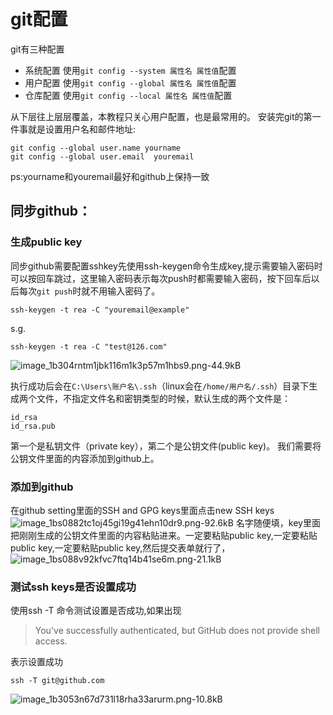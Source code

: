 # git配置
git有三种配置
- 系统配置  使用`git config --system 属性名 属性值`配置
- 用户配置  使用`git config --global 属性名 属性值`配置
- 仓库配置  使用`git config --local 属性名 属性值`配置

从下层往上层层覆盖，本教程只关心用户配置，也是最常用的。
安装完git的第一件事就是设置用户名和邮件地址:
```$xslt
git config --global user.name yourname
git config --global user.email  youremail
```
ps:yourname和youremail最好和github上保持一致 

## 同步github：
### 生成public key
同步github需要配置sshkey先使用ssh-keygen命令生成key,提示需要输入密码时
可以按回车跳过，这里输入密码表示每次push时都需要输入密码，按下回车后以后每次`git push`时就不用输入密码了。
```
ssh-keygen -t rea -C "youremail@example"
```
s.g.

```
ssh-keygen -t rea -C "test@126.com"
```
![image_1b304rntm1jbk116m1k3p57m1hbs9.png-44.9kB][1]

执行成功后会在`C:\Users\账户名\.ssh`（linux会在`/home/用户名/.ssh`）目录下生成两个文件，不指定文件名和密钥类型的时候，默认生成的两个文件是：
```
id_rsa
id_rsa.pub
```
第一个是私钥文件（private key），第二个是公钥文件(public key)。
我们需要将公钥文件里面的内容添加到github上。
### 添加到github
在github setting里面的SSH and GPG keys里面点击new SSH keys
![image_1bs0882tc1oj45gi19g41ehn10dr9.png-92.6kB][2]
名字随便填，key里面把刚刚生成的公钥文件里面的内容粘贴进来。一定要粘贴public key,一定要粘贴public key,一定要粘贴public key,然后提交表单就行了，
![image_1bs088v92kfvc7ftq14b41se6m.png-21.1kB][3]
### 测试ssh keys是否设置成功
使用ssh -T 命令测试设置是否成功,如果出现
>You've successfully authenticated, but GitHub does not provide shell access.

表示设置成功
```
ssh -T git@github.com
```
![image_1b3053n67d731l18rha33arurm.png-10.8kB][4]


  [1]: http://static.zybuluo.com/danerlt/ahbmypha8g7xlmfzjpxkciv5/image_1b304rntm1jbk116m1k3p57m1hbs9.png
  [2]: http://static.zybuluo.com/danerlt/9i1a447bbu7622i2iqhreu01/image_1bs0882tc1oj45gi19g41ehn10dr9.png
  [3]: http://static.zybuluo.com/danerlt/ua0wv6swtqmrvne2fm0yatnx/image_1bs088v92kfvc7ftq14b41se6m.png
  [4]: http://static.zybuluo.com/danerlt/v1sema0z1dwyuiqykou6ucni/image_1b3053n67d731l18rha33arurm.png
